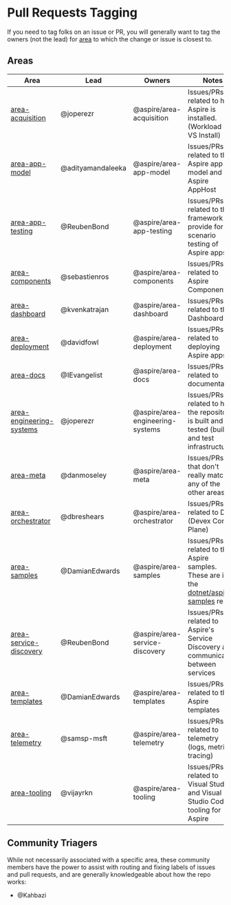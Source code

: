 # Pull Requests Tagging

If you need to tag folks on an issue or PR, you will generally want to tag the owners (not the lead) for [area](#areas) to which the change or issue is closest to.

## Areas

| Area                      | Lead                 | Owners                            | Notes                                                                                             |
|---------------------------|----------------------|-----------------------------------|---------------------------------------------------------------------------------------------------|
| [area-acquisition](https://github.com/dotnet/aspire/issues?q=is%3Aopen+is%3Aissue+label%3Aarea-acquisition)          | @joperezr            | @aspire/area-acquisition          | Issues/PRs related to how Aspire is installed. (Workload or VS Install)                           |
| [area-app-model](https://github.com/dotnet/aspire/issues?q=is%3Aopen+is%3Aissue+label%3Aarea-app-model)            | @adityamandaleeka    | @aspire/area-app-model            | Issues/PRs related to the Aspire app model and Aspire AppHost                                     |
| [area-app-testing](https://github.com/dotnet/aspire/issues?q=is%3Aopen+is%3Aissue+label%3Aarea-app-testing)          | @ReubenBond          | @aspire/area-app-testing          | Issues/PRs related to the framework we provide for scenario testing of Aspire apps                |
| [area-components](https://github.com/dotnet/aspire/issues?q=is%3Aopen+is%3Aissue+label%3Aarea-components)           | @sebastienros        | @aspire/area-components           | Issues/PRs related to Aspire Components                                                           |
| [area-dashboard](https://github.com/dotnet/aspire/issues?q=is%3Aopen+is%3Aissue+label%3Aarea-dashboard)            | @kvenkatrajan        | @aspire/area-dashboard            | Issues/PRs related to the Dashboard UI                                                            |
| [area-deployment](https://github.com/dotnet/aspire/issues?q=is%3Aopen+is%3Aissue+label%3Aarea-deployment)           | @davidfowl           | @aspire/area-deployment           | Issues/PRs related to deploying Aspire apps                                                       |
| [area-docs](https://github.com/dotnet/aspire/issues?q=is%3Aopen+is%3Aissue+label%3Aarea-docs)                 | @IEvangelist         | @aspire/area-docs                 | Issues/PRs related to documentation                                                               |
| [area-engineering-systems](https://github.com/dotnet/aspire/issues?q=is%3Aopen+is%3Aissue+label%3Aarea-engineering-systems)  | @joperezr            | @aspire/area-engineering-systems  | Issues/PRs related to how the repository is built and tested (build and test infrastructure)                          |
| [area-meta](https://github.com/dotnet/aspire/issues?q=is%3Aopen+is%3Aissue+label%3Aarea-meta)                 | @danmoseley          | @aspire/area-meta                 | Issues/PRs that don't really match any of the other areas                                         |
| [area-orchestrator](https://github.com/dotnet/aspire/issues?q=is%3Aopen+is%3Aissue+label%3Aarea-orchestrator)         | @dbreshears          | @aspire/area-orchestrator         | Issues/PRs related to DCP (Devex Control Plane)                                                   |
| [area-samples](https://github.com/dotnet/aspire-samples/issues?q=is%3Aopen+is%3Aissue+label%3Aarea-samples)              | @DamianEdwards       | @aspire/area-samples              | Issues/PRs related to the Aspire samples. These are in the [dotnet/aspire-samples](https://github.com/dotnet/aspire-samples) repo.                                                        |
| [area-service-discovery](https://github.com/dotnet/aspire/issues?q=is%3Aopen+is%3Aissue+label%3Aarea-service-discovery)    | @ReubenBond          | @aspire/area-service-discovery    | Issues/PRs related to Aspire's Service Discovery and communication between services               |
| [area-templates](https://github.com/dotnet/aspire/issues?q=is%3Aopen+is%3Aissue+label%3Aarea-templates)            | @DamianEdwards       | @aspire/area-templates            | Issues/PRs related to the Aspire templates                                                        |
| [area-telemetry](https://github.com/dotnet/aspire/issues?q=is%3Aopen+is%3Aissue+label%3Aarea-telemetry)            | @samsp-msft          | @aspire/area-telemetry            | Issues/PRs related to telemetry (logs, metrics, tracing)                                          |
| [area-tooling](https://github.com/dotnet/aspire/issues?q=is%3Aopen+is%3Aissue+label%3Aarea-tooling)              | @vijayrkn            | @aspire/area-tooling              | Issues/PRs related to Visual Studio and Visual Studio Code tooling for Aspire                    |

## Community Triagers

While not necessarily associated with a specific area, these community members have the power to assist with routing and fixing labels of issues and pull requests, and are generally knowledgeable about how the repo works:

* @Kahbazi
